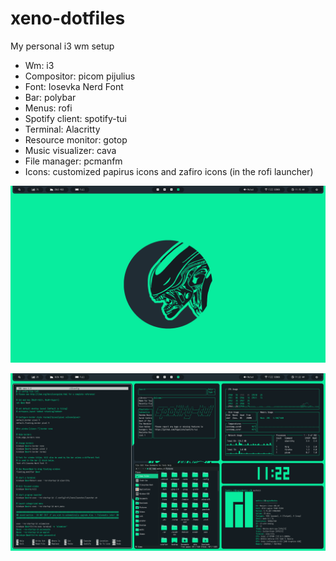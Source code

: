 # xeno-dotfiles

My personal i3 wm setup

- Wm: i3
- Compositor: picom pijulius
- Font: Iosevka Nerd Font
- Bar: polybar
- Menus: rofi
- Spotify client: spotify-tui
- Terminal: Alacritty
- Resource monitor: gotop
- Music visualizer: cava
- File manager: pcmanfm
- Icons: customized papirus icons and zafiro icons (in the rofi launcher)

![alt text](https://github.com/MathisP75/xeno-dotfiles/blob/main/Rice2.png)

![alt text](https://github.com/MathisP75/xeno-dotfiles/blob/main/Rice1.png)

